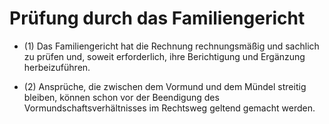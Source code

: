 # Prüfung durch das Familiengericht

- (1) Das Familiengericht hat die Rechnung rechnungsmäßig und sachlich zu prüfen und, soweit erforderlich, ihre Berichtigung und Ergänzung herbeizuführen.

- (2) Ansprüche, die zwischen dem Vormund und dem Mündel streitig bleiben, können schon vor der Beendigung des Vormundschaftsverhältnisses im Rechtsweg geltend gemacht werden.

